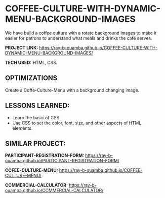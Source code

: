 # COFFEE-CULTURE-WITH-DYNAMIC-MENU-BACKGROUND-IMAGES

We have build a coffee culture with a rotate background images to make it easier for patrons to understand what meals and drinks the café serves. 

**PROJECT LINK:** https://ray-b-ouamba.github.io/COFFEE-CULTURE-WITH-DYNAMIC-MENU-BACKGROUND-IMAGES/

**TECH USED:** 
HTML, CSS.

## OPTIMIZATIONS
Create a Coffe-Culture-Menu with a background changing image. 

## LESSONS LEARNED:
* Learn the basic of CSS.
* Use CSS to set the color, font, size, and other aspects of HTML elements.

## SIMILAR PROJECT:

**PARTICIPANT-REGISTRATION-FORM:** https://ray-b-ouamba.github.io/PARTICIPANT-REGISTRATION-FORM/

**COFEE-CULTURE-MENU:** https://ray-b-ouamba.github.io/COFFEE-CULTURE-MENU/

**COMMERCIAL-CALCULATOR:** https://ray-b-ouamba.github.io/COMMERCIAL-CALCULATOR/


